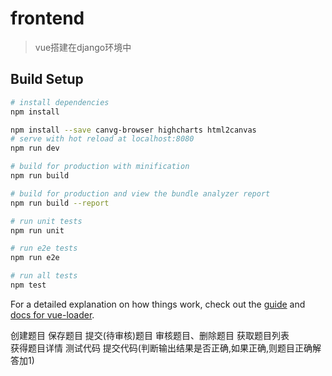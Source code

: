 # frontend

> vue搭建在django环境中

## Build Setup

``` bash
# install dependencies
npm install

npm install --save canvg-browser highcharts html2canvas
# serve with hot reload at localhost:8080
npm run dev

# build for production with minification
npm run build

# build for production and view the bundle analyzer report
npm run build --report

# run unit tests
npm run unit

# run e2e tests
npm run e2e

# run all tests
npm test
```

For a detailed explanation on how things work, check out the [guide](http://vuejs-templates.github.io/webpack/) and [docs for vue-loader](http://vuejs.github.io/vue-loader).


创建题目
保存题目
提交(待审核)题目            审核题目、删除题目
获取题目列表    
获得题目详情
测试代码
提交代码(判断输出结果是否正确,如果正确,则题目正确解答加1)


